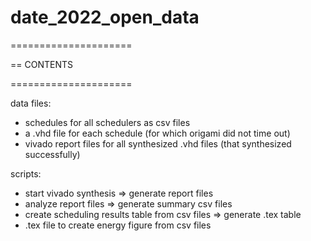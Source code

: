 # date_2022_open_data

=====================

== CONTENTS

=====================

data files: 
- schedules for all schedulers as csv files
- a .vhd file for each schedule (for which origami did not time out)
- vivado report files for all synthesized .vhd files (that synthesized successfully)

scripts:
- start vivado synthesis => generate report files
- analyze report files => generate summary csv files
- create scheduling results table from csv files => generate .tex table
- .tex file to create energy figure from csv files
